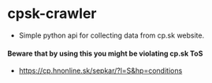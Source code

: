 # cpsk-crawler
* Simple python api for collecting data from cp.sk website. 

#### Beware that by using this you might be violating cp.sk ToS
* https://cp.hnonline.sk/sepkar/?l=S&hp=conditions
